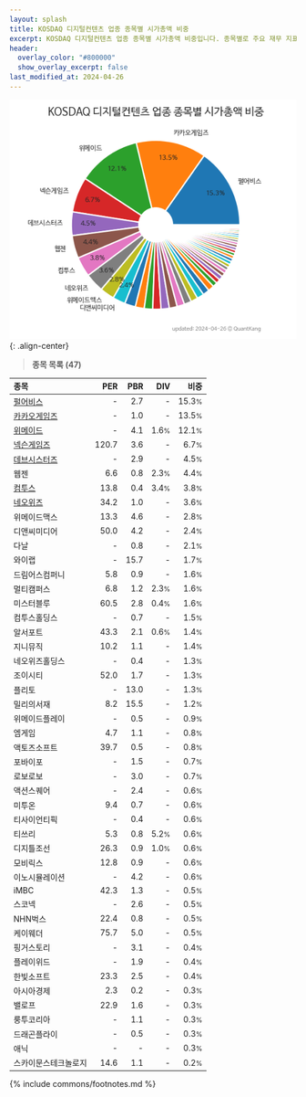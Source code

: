 ```yaml
---
layout: splash
title: KOSDAQ 디지털컨텐츠 업종 종목별 시가총액 비중
excerpt: KOSDAQ 디지털컨텐츠 업종 종목별 시가총액 비중입니다. 종목별로 주요 재무 지표를 함께 표시합니다.
header:
  overlay_color: "#800000"
  show_overlay_excerpt: false
last_modified_at: 2024-04-26
---
```



![KOSDAQ 디지털컨텐츠 업종 종목별 시가총액 비중](/stats/sector/images/kosdaq_업종_디지털컨텐츠_종목.png){: .align-center}


> **종목 목록 (47)**<a id="list"></a>

| **종목** | **PER** | **PBR** | **DIV** | **비중** |
| :------- | ------: | ------: | ------: | -------: |
| [펄어비스](/263750/) | - | 2.7 | - | 15.3<small>%</small> |
| [카카오게임즈](/293490/) | - | 1.0 | - | 13.5<small>%</small> |
| [위메이드](/112040/) | - | 4.1 | 1.6<small>%</small> | 12.1<small>%</small> |
| [넥슨게임즈](/225570/) | 120.7 | 3.6 | - | 6.7<small>%</small> |
| [데브시스터즈](/194480/) | - | 2.9 | - | 4.5<small>%</small> |
| 웹젠 | 6.6 | 0.8 | 2.3<small>%</small> | 4.4<small>%</small> |
| [컴투스](/078340/) | 13.8 | 0.4 | 3.4<small>%</small> | 3.8<small>%</small> |
| [네오위즈](/095660/) | 34.2 | 1.0 | - | 3.6<small>%</small> |
| 위메이드맥스 | 13.3 | 4.6 | - | 2.8<small>%</small> |
| 디앤씨미디어 | 50.0 | 4.2 | - | 2.4<small>%</small> |
| 다날 | - | 0.8 | - | 2.1<small>%</small> |
| 와이랩 | - | 15.7 | - | 1.7<small>%</small> |
| 드림어스컴퍼니 | 5.8 | 0.9 | - | 1.6<small>%</small> |
| 멀티캠퍼스 | 6.8 | 1.2 | 2.3<small>%</small> | 1.6<small>%</small> |
| 미스터블루 | 60.5 | 2.8 | 0.4<small>%</small> | 1.6<small>%</small> |
| 컴투스홀딩스 | - | 0.7 | - | 1.5<small>%</small> |
| 알서포트 | 43.3 | 2.1 | 0.6<small>%</small> | 1.4<small>%</small> |
| 지니뮤직 | 10.2 | 1.1 | - | 1.4<small>%</small> |
| 네오위즈홀딩스 | - | 0.4 | - | 1.3<small>%</small> |
| 조이시티 | 52.0 | 1.7 | - | 1.3<small>%</small> |
| 플리토 | - | 13.0 | - | 1.3<small>%</small> |
| 밀리의서재 | 8.2 | 15.5 | - | 1.2<small>%</small> |
| 위메이드플레이 | - | 0.5 | - | 0.9<small>%</small> |
| 엠게임 | 4.7 | 1.1 | - | 0.8<small>%</small> |
| 액토즈소프트 | 39.7 | 0.5 | - | 0.8<small>%</small> |
| 포바이포 | - | 1.5 | - | 0.7<small>%</small> |
| 로보로보 | - | 3.0 | - | 0.7<small>%</small> |
| 액션스퀘어 | - | 2.4 | - | 0.6<small>%</small> |
| 미투온 | 9.4 | 0.7 | - | 0.6<small>%</small> |
| 티사이언티픽 | - | 0.4 | - | 0.6<small>%</small> |
| 티쓰리 | 5.3 | 0.8 | 5.2<small>%</small> | 0.6<small>%</small> |
| 디지틀조선 | 26.3 | 0.9 | 1.0<small>%</small> | 0.6<small>%</small> |
| 모비릭스 | 12.8 | 0.9 | - | 0.6<small>%</small> |
| 이노시뮬레이션 | - | 4.2 | - | 0.6<small>%</small> |
| iMBC | 42.3 | 1.3 | - | 0.5<small>%</small> |
| 스코넥 | - | 2.6 | - | 0.5<small>%</small> |
| NHN벅스 | 22.4 | 0.8 | - | 0.5<small>%</small> |
| 케이웨더 | 75.7 | 5.0 | - | 0.5<small>%</small> |
| 핑거스토리 | - | 3.1 | - | 0.4<small>%</small> |
| 플레이위드 | - | 1.9 | - | 0.4<small>%</small> |
| 한빛소프트 | 23.3 | 2.5 | - | 0.4<small>%</small> |
| 아시아경제 | 2.3 | 0.2 | - | 0.3<small>%</small> |
| 밸로프 | 22.9 | 1.6 | - | 0.3<small>%</small> |
| 룽투코리아 | - | 1.1 | - | 0.3<small>%</small> |
| 드래곤플라이 | - | 0.5 | - | 0.3<small>%</small> |
| 애닉 | - | - | - | 0.3<small>%</small> |
| 스카이문스테크놀로지 | 14.6 | 1.1 | - | 0.2<small>%</small> |

{% include commons/footnotes.md %}